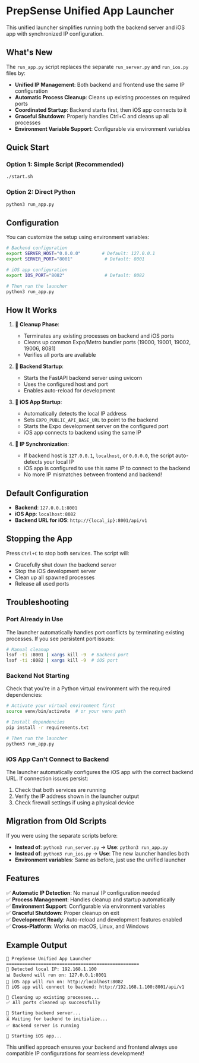 # PrepSense Unified App Launcher

This unified launcher simplifies running both the backend server and iOS app with synchronized IP configuration.

## What's New

The `run_app.py` script replaces the separate `run_server.py` and `run_ios.py` files by:

- **Unified IP Management**: Both backend and frontend use the same IP configuration
- **Automatic Process Cleanup**: Cleans up existing processes on required ports
- **Coordinated Startup**: Backend starts first, then iOS app connects to it
- **Graceful Shutdown**: Properly handles Ctrl+C and cleans up all processes
- **Environment Variable Support**: Configurable via environment variables

## Quick Start

### Option 1: Simple Script (Recommended)
```bash
./start.sh
```

### Option 2: Direct Python
```bash
python3 run_app.py
```

## Configuration

You can customize the setup using environment variables:

```bash
# Backend configuration
export SERVER_HOST="0.0.0.0"        # Default: 127.0.0.1
export SERVER_PORT="8001"            # Default: 8001

# iOS app configuration  
export IOS_PORT="8082"               # Default: 8082

# Then run the launcher
python3 run_app.py
```

## How It Works

1. **🧹 Cleanup Phase**:
   - Terminates any existing processes on backend and iOS ports
   - Cleans up common Expo/Metro bundler ports (19000, 19001, 19002, 19006, 8081)
   - Verifies all ports are available

2. **🔧 Backend Startup**:
   - Starts the FastAPI backend server using uvicorn
   - Uses the configured host and port
   - Enables auto-reload for development

3. **📱 iOS App Startup**:
   - Automatically detects the local IP address
   - Sets `EXPO_PUBLIC_API_BASE_URL` to point to the backend
   - Starts the Expo development server on the configured port
   - iOS app connects to backend using the same IP

4. **🔗 IP Synchronization**:
   - If backend host is `127.0.0.1`, `localhost`, or `0.0.0.0`, the script auto-detects your local IP
   - iOS app is configured to use this same IP to connect to the backend
   - No more IP mismatches between frontend and backend!

## Default Configuration

- **Backend**: `127.0.0.1:8001`
- **iOS App**: `localhost:8082` 
- **Backend URL for iOS**: `http://{local_ip}:8001/api/v1`

## Stopping the App

Press `Ctrl+C` to stop both services. The script will:
- Gracefully shut down the backend server
- Stop the iOS development server
- Clean up all spawned processes
- Release all used ports

## Troubleshooting

### Port Already in Use
The launcher automatically handles port conflicts by terminating existing processes. If you see persistent port issues:

```bash
# Manual cleanup
lsof -ti :8001 | xargs kill -9  # Backend port
lsof -ti :8082 | xargs kill -9  # iOS port
```

### Backend Not Starting
Check that you're in a Python virtual environment with the required dependencies:

```bash
# Activate your virtual environment first
source venv/bin/activate  # or your venv path

# Install dependencies
pip install -r requirements.txt

# Then run the launcher
python3 run_app.py
```

### iOS App Can't Connect to Backend
The launcher automatically configures the iOS app with the correct backend URL. If connection issues persist:

1. Check that both services are running
2. Verify the IP address shown in the launcher output
3. Check firewall settings if using a physical device

## Migration from Old Scripts

If you were using the separate scripts before:

- **Instead of**: `python3 run_server.py` → **Use**: `python3 run_app.py`
- **Instead of**: `python3 run_ios.py` → **Use**: The new launcher handles both
- **Environment variables**: Same as before, just use the unified launcher

## Features

✅ **Automatic IP Detection**: No manual IP configuration needed  
✅ **Process Management**: Handles cleanup and startup automatically  
✅ **Environment Support**: Configurable via environment variables  
✅ **Graceful Shutdown**: Proper cleanup on exit  
✅ **Development Ready**: Auto-reload and development features enabled  
✅ **Cross-Platform**: Works on macOS, Linux, and Windows  

## Example Output

```
🚀 PrepSense Unified App Launcher
==================================================
📡 Detected local IP: 192.168.1.100
📊 Backend will run on: 127.0.0.1:8001
📱 iOS app will run on: http://localhost:8082
🔗 iOS app will connect to backend: http://192.168.1.100:8001/api/v1

🧹 Cleaning up existing processes...
✅ All ports cleaned up successfully

🔧 Starting backend server...
⏳ Waiting for backend to initialize...
✅ Backend server is running

📱 Starting iOS app...
```

This unified approach ensures your backend and frontend always use compatible IP configurations for seamless development!
